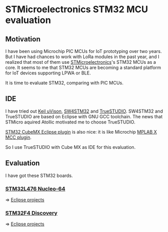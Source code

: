 # STMicroelectronics STM32 MCU evaluation

## Motivation

I have been using Microchip PIC MCUs for IoT prototyping over two years. But I have had chances to work with LoRa modules in the past year, and I realized that most of them use [STMicroelectronics](http://www.st.com/content/st_com/en.html)'s STM32 MCUs as a core. It seems to me that STM32 MCUs are becoming a standard platform for IoT devices supporting LPWA or BLE.

It is time to evaluate STM32, comparing with PIC MCUs.

## IDE

I have tried out [Keil uVison](http://www2.keil.com/mdk5/uvision/), [SW4STM32](http://www.openstm32.org/HomePage) and [TrueSTUDIO]((https://atollic.com/truestudio/)). SW4STM32 and TrueSTUDIO are based on Eclipse with GNU GCC toolchain. The news that STMicro aquired Atollic motivated me to choose TrueSTUDIO.

[STM32 CubeMX Eclipse plugin](http://www.st.com/en/development-tools/stsw-stm32095.html) is also nice: it is like Microchip [MPLAB X MCC plugin](http://www.microchip.com/mplab/mplab-code-configurator).

So I use TrueSTUDIO with Cube MX as IDE for this evaluation.

## Evaluation

I have got these STM32 boards.

### [STM32L476 Nucleo-64](http://www.st.com/en/evaluation-tools/nucleo-l476rg.html)

=> [Eclipse projects](./STM32L476-Nucleo-64)

### [STM32F4 Discovery](http://www.st.com/en/evaluation-tools/stm32f4discovery.html)

=> [Eclipse projects](./STM32F4-Discovery)
